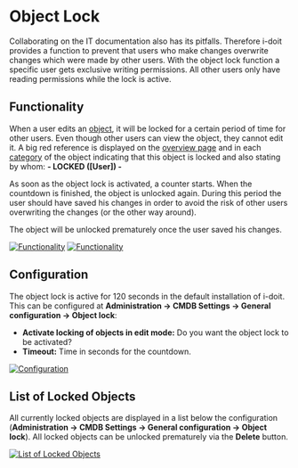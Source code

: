 # Object Lock

Collaborating on the IT documentation also has its pitfalls. Therefore i-doit provides a function to prevent that users who make changes overwrite changes which were made by other users. With the object lock function a specific user gets exclusive writing permissions. All other users only have reading permissions while the lock is active.

Functionality
-------------

When a user edits an [object](../basics/structure-of-the-it-documentation.md), it will be locked for a certain period of time for other users. Even though other users can view the object, they cannot edit it. A big red reference is displayed on the [overview page](../basics/structure-of-the-it-documentation.md) and in each [category](../basics/structure-of-the-it-documentation.md) of the object indicating that this object is locked and also stating by whom: **- LOCKED ([User]) -**

As soon as the object lock is activated, a counter starts. When the countdown is finished, the object is unlocked again. During this period the user should have saved his changes in order to avoid the risk of other users overwriting the changes (or the other way around).

The object will be unlocked prematurely once the user saved his changes.

[![Functionality](../assets/images/en/efficient-documentation/object-lock/1-ol.png)](../assets/images/en/efficient-documentation/object-lock/1-ol.png)
[![Functionality](../assets/images/en/efficient-documentation/object-lock/2-ol.png)](../assets/images/en/efficient-documentation/object-lock/2-ol.png)

Configuration
-------------

The object lock is active for 120 seconds in the default installation of i-doit. This can be configured at **Administration → CMDB Settings → General configuration → Object lock**:

*   **Activate locking of objects in edit mode:** Do you want the object lock to be activated?
*   **Timeout:** Time in seconds for the countdown.

[![Configuration](../assets/images/en/efficient-documentation/object-lock/3-ol.png)](../assets/images/en/efficient-documentation/object-lock/3-ol.png)

List of Locked Objects
----------------------

All currently locked objects are displayed in a list below the configuration (**Administration → CMDB Settings → General configuration → Object lock**). All locked objects can be unlocked prematurely via the **Delete** button.

[![List of Locked Objects](../assets/images/en/efficient-documentation/object-lock/4-ol.png)](../assets/images/en/efficient-documentation/object-lock/4-ol.png)
